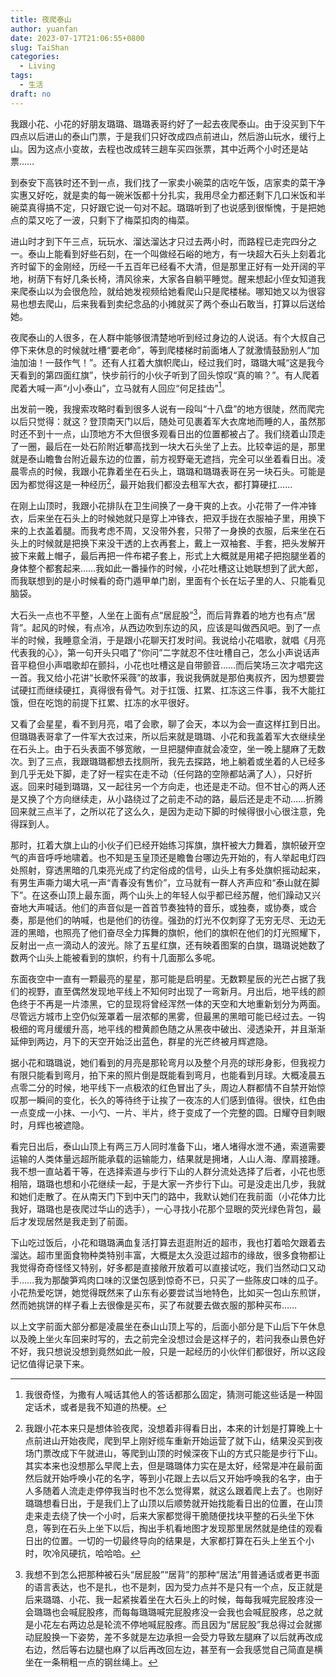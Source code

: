 ```yaml
---
title: 夜爬泰山
author: yuanfan
date: 2023-07-17T21:06:55+0800
slug: TaiShan
categories:
  - Living
tags:
  - 生活
draft: no
---
```


<!--more-->

我跟小花、小花的好朋友璐璐、璐璐表哥约好了一起去夜爬泰山。由于没买到下午四点以后进山的泰山门票，于是我们只好改成四点前进山，然后游山玩水，缓行上山。因为这点小变故，去程也改成转三趟车买四张票，其中近两个小时还是站票……

到泰安下高铁时还不到一点，我们找了一家卖小碗菜的店吃午饭，店家卖的菜干净实惠又好吃，就是卖的每一碗米饭都十分扎实，我用尽全力都还剩下几口米饭和半碗菜真得搞不定，只好跟它说一句对不起。璐璐听到了也说感到很惭愧，于是把她点的菜又吃了一波，只剩下了梅菜扣肉的梅菜。

进山时才到下午三点，玩玩水、溜达溜达才只过去两小时，而路程已走完四分之一。泰山上能看到好些石刻，在一个叫做经石峪的地方，有一块超大石头上刻着北齐时留下的金刚经，历经一千五百年已经看不大清，但是那里正好有一处开阔的平地，树荫下有好几条长椅，清风徐来，大家各自躺平睡觉。醒来想起小侄女知道我来爬泰山以为会很危险，就给她发视频给她看爬山只是爬楼梯。哪知她又以为很容易也想去爬山，后来我看到卖纪念品的小摊就买了两个泰山石敢当，打算以后送给她。

夜爬泰山的人很多，在人群中能够很清楚地听到经过身边的人说话。有个大叔自己停下来休息的时候就吐槽“要老命”，等到爬楼梯时前面堵人了就激情鼓励别人“加油加油！一鼓作气！”。还有人扛着大旗帜爬山，经过我们时，璐璐大喊“这是我今天看到的第四面红旗”，快步前行的小伙子听到了回头惊叹“真的嘛？”。有人爬着爬着大喊一声“小小泰山”，立马就有人回应“何足挂齿”[^1]。

出发前一晚，我搜索攻略时看到很多人说有一段叫“十八盘”的地方很陡，然而爬完以后只觉得：就这？登顶南天门以后，随处可见裹着军大衣席地而睡的人，虽然那时还不到十一点，山顶地方不大但很多观看日出的位置都被占了。我们绕着山顶走了一圈，最后在一处石阶附近攀高找到一块大石头坐了上去。比较幸运的是，那里就是泰山瞻鲁台附近最东边的位置，前方视野毫无遮挡，完全可以坐着看日出。凌晨零点的时候，我跟小花靠着坐在石头上，璐璐和璐璐表哥在另一块石头。可能是因为都觉得这是一种经历[^2]，最开始我们都没去租军大衣，都打算硬扛……

在刚上山顶时，我跟小花排队在卫生间换了一身干爽的上衣。小花带了一件冲锋衣，后来坐在石头上的时候她就只是穿上冲锋衣，把双手拢在衣服袖子里，用换下来的上衣盖着腿。而我考虑不周，又没带外套，只带了一身换的衣服，后来坐在石头上的时候就是把换下来没干透的上衣再套上，戴上一双袖套、手套，把头发解开披下来戴上帽子，最后再把一件布裙子套上，形式上大概就是用裙子把抱腿坐着的身体整个都套起来……我如此一番操作的时候，小花吐槽这让她联想到了武大郎，而我联想到的是小时候看的奇门遁甲单门剧，里面有个长在坛子里的人、只能看见脑袋。

大石头一点也不平整，人坐在上面有点“居屁股”[^3]，而后背靠着的地方也有点“居背”。起风的时候，有点冷，从西边吹到东边的风，应该是叫做西风吧。到了一点半的时候，我睡意全消，于是跟小花聊天打发时间。我说给小花唱歌，就唱《月亮代表我的心》，第一句开头只唱了“你问”二字就忍不住吐槽自己，怎么小声说话声音平稳但小声唱歌却在颤抖，小花也吐槽这是自带颤音……而后笑场三次才唱完这一首。我又给小花讲“长歌怀采薇”的故事，我说我俩就是那伯夷叔齐，因为想要尝试硬扛而继续硬扛，真得很有骨气。对于扛饿、扛累、扛冻这三件事，我不大能扛饿，但在吃饱的前提下扛累、扛冻的水平很好。

又看了会星星，看不到月亮，唱了会歌，聊了会天，本以为会一直这样扛到日出。但璐璐表哥拿了一件军大衣过来，所以后来就是璐璐、小花和我盖着军大衣继续坐在石头上。由于石头表面不够宽敞，一旦把腿伸直就会凌空，坐一晚上腿麻了无数次。到了三点，我跟璐璐都想去找厕所，我先去探路，地上躺着或坐着的人已经多到几乎无处下脚，走了好一程实在走不动（任何路的空隙都站满了人），只好折返。回来时碰到璐璐，又一起往另一个方向走，也还是走不动。但不甘心的两人还是又换了个方向继续走，从小路绕过了之前走不动的路，最后还是走不动……折腾回来就三点半了，之所以花了这么久，是因为走动下脚的时候得很小心很注意，免得踩到人。

那时，扛着大旗上山的小伙子们已经开始练习挥旗，旗杆被大力舞着，旗帜破开空气的声音呼呼地啸着。也不知是玉皇顶还是瞻鲁台哪边先开始的，有人举起电灯四处照射，穿透黑暗的几束亮光成了约定俗成的信号，山头上有多处旗帜摇动起来，有男生声嘶力竭大吼一声“青春没有售价”，立马就有一群人齐声应和“泰山就在脚下”。在这泰山顶上最东面，两个山头上的年轻人似乎都已经苏醒，他们躁动又兴奋地大声喊话。他们的声音似是一首首节奏独特的音乐，或独奏，或协奏，或合奏，那是他们的呐喊，也是他们的彷徨。强劲的灯光不仅刺穿了无穷无尽、无边无涯的黑暗，也照亮了他们奋尽全力挥舞的旗帜，他们的旗帜在他们的灯光照耀下，反射出一点一滴动人的波光。除了五星红旗，还有映着图案的白旗，璐璐说她数了数两个山头上能被看到的旗帜，约有十几面那么多呢。

东面夜空中一直有一颗最亮的星星，那可能是启明星。无数颗星辰的光芒占据了我们的视野，直至偶然发现地平线上不知何时出现了一弯新月。月出后，地平线的颜色终于不再是一片漆黑，它的显现将曾经浑然一体的天空和大地重新划分为两面。尽管远方城市上空仍似笼罩着一层浓郁的黑雾，但最黑的黑暗可能已经过去。一钩极细的弯月缓缓升高，地平线的橙黄颜色随之从黑夜中破出、浸透染开，并且渐渐延伸到两边，月下的天空开始泛出蓝色，群星的光芒终被月辉遮隐。

据小花和璐璐说，她们看到的月亮是那轮弯月以及整个月亮的球形身影，但我视力有限只能看到弯月，拍下来的照片倒是既能看到弯月，也能看到月球。大概凌晨五点零二分的时候，地平线下一点极浓的红色冒出了头，周边人群都情不自禁开始惊叹那一瞬间的变化，长久的等待终于让挨了一夜冻的人们感到值得。很快，红色由一点变成一小抹、一小勺、一片、半片，终于变成了一个完整的圆。日耀夺目刺眼时，月辉也被遮隐。

看完日出后，泰山山顶上有两三万人同时准备下山，堵人堵得水泄不通，索道需要运输的人类体量远超所能承载的运输能力，结果就是拥堵，人山人海、摩肩接踵。我不想一直站着干等，在选择索道与步行下山的人群分流处选择了后者，小花也愿相陪，璐璐也想和小花继续一起，于是大家一齐步行下山。可是没走出几步，我就和她们走散了。在从南天门下到中天门的路中，我默认她们在我前面（小花体力比我好，璐璐也是夜爬过华山的选手），一心寻找小花那个显眼的荧光绿色背包，最后才发现居然是我走到了前面。

下山吃过饭后，小花和璐璐满血复活打算去逛逛附近的超市，我也打着哈欠跟着去溜达。超市里面食物种类特别丰富，大概是太久没逛过超市的缘故，很多食物都让我觉得奇奇怪怪又特别，好多都是直接敞开放着可以直接试吃，我们当然动口又动手……我为那酸笋鸡肉口味的汉堡包感到惊奇不已，只买了一些陈皮口味的瓜子。小花热爱吃饼，她觉得既然来了山东有必要尝试当地特色，比如买一包山东煎饼，然而她挑饼的样子看上去很像是买布，买了布就要去做衣服的那种买布……

以上文字前面大部分都是凌晨坐在泰山山顶上写的，后面小部分是下山后下午休息以及晚上坐火车回来时写的，去之前完全没想过会是这样子的，若问我泰山景色好不好，我只想说没想到竟然如此一般，只是一起经历的小伙伴们都很好，所以这段记忆值得记录下来。

[^1]:我很奇怪，为撒有人喊话其他人的答话都那么固定，猜测可能这些话是一种固定话术，或者是我不知道的热梗。

[^2]:我跟小花本来只是想体验夜爬，没想着非得看日出，本来的计划是打算晚上十点前进山开始夜爬，爬到早上刚好缆车重新开始运营了就下山，结果没买到夜场门票改成下午就进山，等爬到山顶的时候深夜下山的方式只能是步行下山。其实本来也没想那么早爬上去，但是璐璐体力实在是太好，经常是冲在最前面然后就开始呼唤小花的名字，等到小花跟上去以后又开始呼唤我的名字，由于人多随着人流走走停停我当时也不怎么觉得累，就这么跟着爬上去了。也刚好璐璐想看日出，于是我们上了山顶以后顺势就开始找能看日出的位置，在山顶走来走去绕了快一个小时，后来大家都觉得干脆随便找块平整的石头坐下休息，等到在石头上坐下以后，掏出手机看地图才发现那里居然就是绝佳的观看日出的位置。一切的一切最终导向的结果是，大家都打算在石头上坐五个小时，吹冷风硬抗，哈哈哈。

[^3]:我想不到怎么把那种被石头“居屁股”“居背”的那种“居法”用普通话或者更书面的语言表达，也不是扎，也不是刺，因为受力点并不是只有一个点，反正就是后来璐璐、小花、我一起紧挨着坐在大石头上的时候，每每我喊完屁股疼没一会璐璐也会喊屁股疼，而每每璐璐喊完屁股疼没一会我也会喊屁股疼，总之就是小花左右两边总是轮流不停地喊屁股疼。而且因为“居屁股”我总得过会就挪动屁股换一下姿势，差不多就是左边承担一会受力导致左腿麻了以后就再改成右边，然后等右边腿也麻了以后再改回左边，甚至有一会我感觉自己简直是横坐在一条稍粗一点的钢丝绳上。
